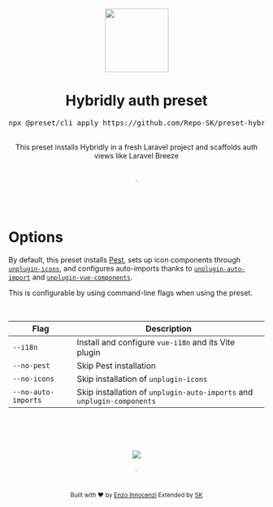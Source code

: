 <br>

<p align="center">
  <img src="https://github.com/hybridly/hybridly/raw/0.x/.github/assets/logo-shadow.svg" style="width:125px;" />
</p>

<h1 align="center">Hybridly auth preset</h1>
<pre><div align="center">npx @preset/cli apply https://github.com/Repo-SK/preset-hybridly-auth.git</div></pre>

<div align="center">
  <br />
  This preset installs Hybridly in a fresh Laravel project and scaffolds auth views like Laravel Breeze<br />
  <br />
  <br />
  <sub>·</sub>
  <br />
  <br />
</div>

&nbsp;

# Options

By default, this preset installs [Pest](https://pestphp.com), sets up icon components through [`unplugin-icons`](https://github.com/antfu/unplugin-icons), and configures auto-imports thanks to [`unplugin-auto-import`](https://github.com/antfu/unplugin-auto-import) and [`unplugin-vue-components`](https://github.com/antfu/unplugin-vue-components).

This is configurable by using command-line flags when using the preset.

&nbsp;

| Flag                | Description                                                            |
| ------------------- | ---------------------------------------------------------------------- |
| `--i18n`            | Install and configure `vue-i18n` and its Vite plugin                   |
| `--no-pest`         | Skip Pest installation                                                 |
| `--no-icons`        | Skip installation of `unplugin-icons`                                  |
| `--no-auto-imports` | Skip installation of `unplugin-auto-imports` and `unplugin-components` |

<p align="center">
  <br />
  <br />
  <br />
  <br />
  <img src='https://cdn.jsdelivr.net/gh/innocenzi/static@latest/sponsorkit/sponsors.svg'/>
  <br />
  <br />
  <sub>·</sub>
  <br />
  <br />
  <br />
  <sub>
    Built with ❤︎ by <a href="https://github.com/enzoinnocenzi">Enzo Innocenzi</a>
  </sub>
  <sub>
    Extended by <a href="https://github.com/Repo-SK">SK</a>
  </sub>
</p>
